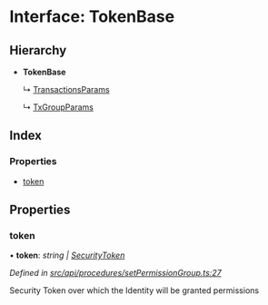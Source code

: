 # Interface: TokenBase

## Hierarchy

* **TokenBase**

  ↳ [TransactionsParams](transactionsparams.md)

  ↳ [TxGroupParams](txgroupparams.md)

## Index

### Properties

* [token](tokenbase.md#token)

## Properties

###  token

• **token**: *string | [SecurityToken](../classes/securitytoken.md)*

*Defined in [src/api/procedures/setPermissionGroup.ts:27](https://github.com/PolymathNetwork/polymesh-sdk/blob/959efb76/src/api/procedures/setPermissionGroup.ts#L27)*

Security Token over which the Identity will be granted permissions
